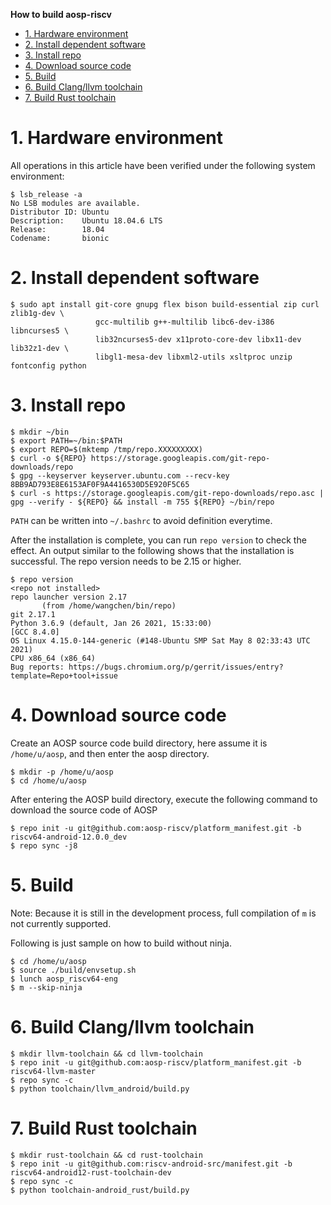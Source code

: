 **How to build aosp-riscv**

<!-- TOC -->

- [1. Hardware environment](#1-hardware-environment)
- [2. Install dependent software](#2-install-dependent-software)
- [3. Install repo](#3-install-repo)
- [4. Download source code](#4-download-source-code)
- [5. Build](#5-build)
- [6. Build Clang/llvm toolchain](#6-build-clang/llvm-toolchain)
- [7. Build Rust toolchain](#7-build-rust-toolchain)

<!-- /TOC -->

# 1. Hardware environment

All operations in this article have been verified under the following system environment:

```
$ lsb_release -a
No LSB modules are available.
Distributor ID: Ubuntu
Description:    Ubuntu 18.04.6 LTS
Release:        18.04
Codename:       bionic
```

# 2. Install dependent software

```
$ sudo apt install git-core gnupg flex bison build-essential zip curl zlib1g-dev \
                   gcc-multilib g++-multilib libc6-dev-i386 libncurses5 \
                   lib32ncurses5-dev x11proto-core-dev libx11-dev lib32z1-dev \
                   libgl1-mesa-dev libxml2-utils xsltproc unzip fontconfig python
```

# 3. Install repo

```
$ mkdir ~/bin
$ export PATH=~/bin:$PATH
$ export REPO=$(mktemp /tmp/repo.XXXXXXXXX)
$ curl -o ${REPO} https://storage.googleapis.com/git-repo-downloads/repo
$ gpg --keyserver keyserver.ubuntu.com --recv-key 8BB9AD793E8E6153AF0F9A4416530D5E920F5C65
$ curl -s https://storage.googleapis.com/git-repo-downloads/repo.asc | gpg --verify - ${REPO} && install -m 755 ${REPO} ~/bin/repo
```

`PATH` can be written into `~/.bashrc` to avoid definition everytime.

After the installation is complete, you can run `repo version` to check the effect. An output similar to the following shows that the installation is successful. The repo version needs to be 2.15 or higher.

```
$ repo version
<repo not installed>
repo launcher version 2.17
       (from /home/wangchen/bin/repo)
git 2.17.1
Python 3.6.9 (default, Jan 26 2021, 15:33:00)
[GCC 8.4.0]
OS Linux 4.15.0-144-generic (#148-Ubuntu SMP Sat May 8 02:33:43 UTC 2021)
CPU x86_64 (x86_64)
Bug reports: https://bugs.chromium.org/p/gerrit/issues/entry?template=Repo+tool+issue
```

# 4. Download source code

Create an AOSP source code build directory, here assume it is `/home/u/aosp`, and then enter the aosp directory.

```
$ mkdir -p /home/u/aosp
$ cd /home/u/aosp
```

After entering the AOSP build directory, execute the following command to download the source code of AOSP

```
$ repo init -u git@github.com:aosp-riscv/platform_manifest.git -b riscv64-android-12.0.0_dev
$ repo sync -j8
```

# 5. Build

Note: Because it is still in the development process, full compilation of `m` is not currently supported.

Following is just sample on how to build without ninja.

```
$ cd /home/u/aosp
$ source ./build/envsetup.sh
$ lunch aosp_riscv64-eng
$ m --skip-ninja
```

# 6. Build Clang/llvm toolchain

```
$ mkdir llvm-toolchain && cd llvm-toolchain
$ repo init -u git@github.com:aosp-riscv/platform_manifest.git -b riscv64-llvm-master
$ repo sync -c
$ python toolchain/llvm_android/build.py
```

# 7. Build Rust toolchain

```
$ mkdir rust-toolchain && cd rust-toolchain
$ repo init -u git@github.com:riscv-android-src/manifest.git -b riscv64-android12-rust-toolchain-dev
$ repo sync -c
$ python toolchain-android_rust/build.py
